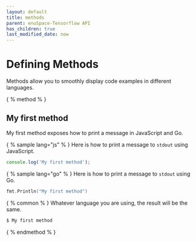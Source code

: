 ```yaml
--- 
layout: default 
title: methods 
parent: enuSpace-Tensorflow API 
has_children: true 
last_modified_date: now 
--- 
```


# Defining Methods

Methods allow you to smoothly display code examples in different languages.

{ % method % }
## My first method

My first method exposes how to print a message in JavaScript and Go.

{ % sample lang="js" % }
Here is how to print a message to `stdout` using JavaScript.

```js
console.log('My first method');
```

{ % sample lang="go" % }
Here is how to print a message to `stdout` using Go.

```go
fmt.Println("My first method")
```

{ % common % }
Whatever language you are using, the result will be the same.

```bash
$ My first method
```
{ % endmethod % }
